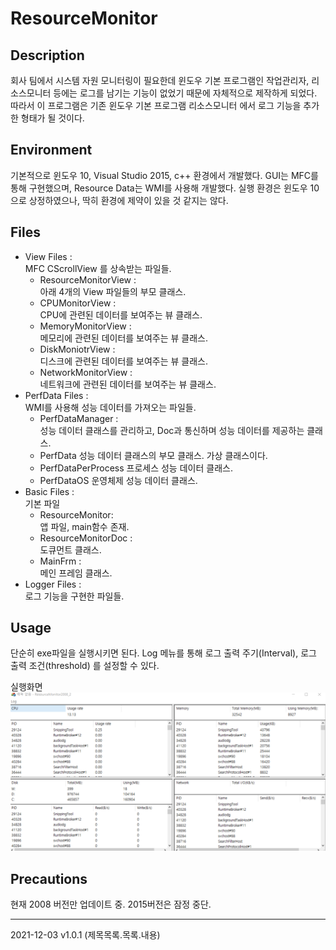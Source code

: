 # ResourceMonitor

## Description
회사 팀에서 시스템 자원 모니터링이 필요한데 윈도우 기본 프로그램인 작업관리자, 리소스모니터 등에는 로그를 남기는 기능이 없었기 때문에 자체적으로 제작하게 되었다.
따라서 이 프로그램은 기존 윈도우 기본 프로그램 리소스모니터 에서 로그 기능을 추가한 형태가 될 것이다.


## Environment
기본적으로 윈도우 10, Visual Studio 2015, c++ 환경에서 개발했다. 
GUI는 MFC를 통해 구현했으며, Resource Data는 WMI를 사용해 개발했다.
실행 환경은 윈도우 10 으로 상정하였으나, 딱히 환경에 제약이 있을 것 같지는 않다.

## Files
* View Files :  
MFC CScrollView 를 상속받는 파일들.
    * ResourceMonitorView :  
    아래 4개의 View 파일들의 부모 클래스. 
    * CPUMonitorView :  
    CPU에 관련된 데이터를 보여주는 뷰 클래스.
    * MemoryMonitorView :  
    메모리에 관련된 데이터를 보여주는 뷰 클래스.
    * DiskMoniotrView :  
    디스크에 관련된 데이터를 보여주는 뷰 클래스.
    * NetworkMonitorView :  
    네트워크에 관련된 데이터를 보여주는 뷰 클래스.
* PerfData Files :  
WMI를 사용해 성능 데이터를 가져오는 파일들.
    * PerfDataManager :  
    성능 데이터 클래스를 관리하고, Doc과 통신하며 성능 데이터를 제공하는 클래스.
    * PerfData
    성능 데이터 클래스의 부모 클래스. 가상 클래스이다.
    * PerfDataPerProcess
    프로세스 성능 데이터 클래스.
    * PerfDataOS
    운영체제 성능 데이터 클래스.
* Basic Files :  
기본 파일
    * ResourceMonitor:  
    앱 파일, main함수 존재.
    * ResourceMonitorDoc :  
    도큐먼트 클래스.
    * MainFrm :  
    메인 프레임 클래스.
* Logger Files :  
로그 기능을 구현한 파일들.

## Usage
단순히 exe파일을 실행시키면 된다. 
Log 메뉴를 통해 로그 출력 주기(Interval), 로그 출력 조건(threshold) 를 설정할 수 있다.  

실행화면  
![실행화면](https://github.com/jidungg/ResourceMonitor/blob/master/img/v1.3.0.PNG?raw=true)

## Precautions
현재 2008 버전만 업데이트 중. 2015버전은 잠정 중단.  
* * *  


2021-12-03 v1.0.1 (제목목록.목록.내용)


